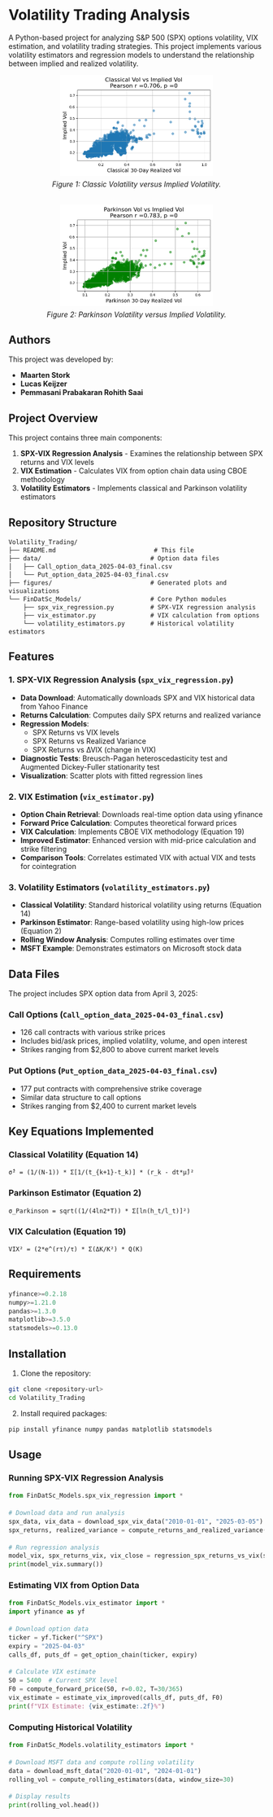 # Volatility Trading Analysis

A Python-based project for analyzing S&P 500 (SPX) options volatility, VIX estimation, and volatility trading strategies. This project implements various volatility estimators and regression models to understand the relationship between implied and realized volatility.

<div style="display: flex; justify-content: center; gap: 2rem; flex-wrap: wrap;">
  <figure style="display: flex; flex-direction: column; align-items: center; margin: 0;">
    <img src="figures/regr1.png" alt="Classic v Implied" width="300px">
    <figcaption style="padding-top: 0.5rem;">
      <em>Figure 1: Classic Volatility versus Implied Volatility.</em>
    </figcaption>
  </figure>

  <figure style="display: flex; flex-direction: column; align-items: center; margin: 0;">
    <img src="figures/regr2.png" alt="Parkinson v Implied" width="300px">
    <figcaption style="padding-top: 0.5rem;">
      <em>Figure 2: Parkinson Volatility versus Implied Volatility.</em>
    </figcaption>
  </figure>
</div>



## Authors

This project was developed by:
- **Maarten Stork** 
- **Lucas Keijzer** 
- **Pemmasani Prabakaran Rohith Saai**

## Project Overview

This project contains three main components:

1. **SPX-VIX Regression Analysis** - Examines the relationship between SPX returns and VIX levels
2. **VIX Estimation** - Calculates VIX from option chain data using CBOE methodology
3. **Volatility Estimators** - Implements classical and Parkinson volatility estimators

## Repository Structure

```
Volatility_Trading/
├── README.md                           # This file
├── data/                              # Option data files
│   ├── Call_option_data_2025-04-03_final.csv
│   └── Put_option_data_2025-04-03_final.csv
├── figures/                           # Generated plots and visualizations
└── FinDatSc_Models/                   # Core Python modules
    ├── spx_vix_regression.py          # SPX-VIX regression analysis
    ├── vix_estimator.py               # VIX calculation from options
    └── volatility_estimators.py       # Historical volatility estimators
```

## Features

### 1. SPX-VIX Regression Analysis (`spx_vix_regression.py`)

- **Data Download**: Automatically downloads SPX and VIX historical data from Yahoo Finance
- **Returns Calculation**: Computes daily SPX returns and realized variance
- **Regression Models**:
  - SPX Returns vs VIX levels
  - SPX Returns vs Realized Variance
  - SPX Returns vs ∆VIX (change in VIX)
- **Diagnostic Tests**: Breusch-Pagan heteroscedasticity test and Augmented Dickey-Fuller stationarity test
- **Visualization**: Scatter plots with fitted regression lines

### 2. VIX Estimation (`vix_estimator.py`)

- **Option Chain Retrieval**: Downloads real-time option data using yfinance
- **Forward Price Calculation**: Computes theoretical forward prices
- **VIX Calculation**: Implements CBOE VIX methodology (Equation 19)
- **Improved Estimator**: Enhanced version with mid-price calculation and strike filtering
- **Comparison Tools**: Correlates estimated VIX with actual VIX and tests for cointegration

### 3. Volatility Estimators (`volatility_estimators.py`)

- **Classical Volatility**: Standard historical volatility using returns (Equation 14)
- **Parkinson Estimator**: Range-based volatility using high-low prices (Equation 2)
- **Rolling Window Analysis**: Computes rolling estimates over time
- **MSFT Example**: Demonstrates estimators on Microsoft stock data

## Data Files

The project includes SPX option data from April 3, 2025:

### Call Options (`Call_option_data_2025-04-03_final.csv`)

- 126 call contracts with various strike prices
- Includes bid/ask prices, implied volatility, volume, and open interest
- Strikes ranging from $2,800 to above current market levels

### Put Options (`Put_option_data_2025-04-03_final.csv`)

- 177 put contracts with comprehensive strike coverage
- Similar data structure to call options
- Strikes ranging from $2,400 to current market levels

## Key Equations Implemented

### Classical Volatility (Equation 14)

```
σ̂² = (1/(N-1)) * Σ[1/(t_{k+1}-t_k)] * (r_k - dt*μ̂)²
```

### Parkinson Estimator (Equation 2)

```
σ_Parkinson = sqrt((1/(4ln2*T)) * Σ[ln(h_t/l_t)]²)
```

### VIX Calculation (Equation 19)

```
VIX² = (2*e^(rτ)/τ) * Σ(ΔK/K²) * Q(K)
```

## Requirements

```python
yfinance>=0.2.18
numpy>=1.21.0
pandas>=1.3.0
matplotlib>=3.5.0
statsmodels>=0.13.0
```

## Installation

1. Clone the repository:

```bash
git clone <repository-url>
cd Volatility_Trading
```

2. Install required packages:

```bash
pip install yfinance numpy pandas matplotlib statsmodels
```

## Usage

### Running SPX-VIX Regression Analysis

```python
from FinDatSc_Models.spx_vix_regression import *

# Download data and run analysis
spx_data, vix_data = download_spx_vix_data("2010-01-01", "2025-03-05")
spx_returns, realized_variance = compute_returns_and_realized_variance(spx_data)

# Run regression analysis
model_vix, spx_returns_vix, vix_close = regression_spx_returns_vs_vix(spx_returns, vix_data)
print(model_vix.summary())
```

### Estimating VIX from Option Data

```python
from FinDatSc_Models.vix_estimator import *
import yfinance as yf

# Download option data
ticker = yf.Ticker("^SPX")
expiry = "2025-04-03"
calls_df, puts_df = get_option_chain(ticker, expiry)

# Calculate VIX estimate
S0 = 5400  # Current SPX level
F0 = compute_forward_price(S0, r=0.02, T=30/365)
vix_estimate = estimate_vix_improved(calls_df, puts_df, F0)
print(f"VIX Estimate: {vix_estimate:.2f}%")
```

### Computing Historical Volatility

```python
from FinDatSc_Models.volatility_estimators import *

# Download MSFT data and compute rolling volatility
data = download_msft_data("2020-01-01", "2024-01-01")
rolling_vol = compute_rolling_estimators(data, window_size=30)

# Display results
print(rolling_vol.head())
```

